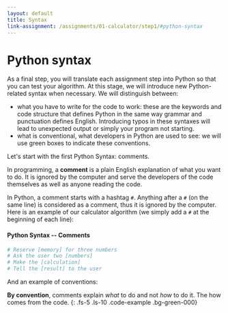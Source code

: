 ```yaml
---
layout: default
title: Syntax
link-assignment: /assignments/01-calculator/step1/#python-syntax
---
```


# Python syntax

As a final step, you will translate each assignment step into Python so that you can test your algorithm. At this stage, we will introduce new Python-related syntax when necessary. We will distinguish between:

* what you have to write for the code to work: these are the keywords and code structure that defines Python in the same way grammar and punctuation defines English. Introducing typos in these syntaxes will lead to unexpected output or simply your program not starting.
* what is conventional, what developers in Python are used to see: we will use green boxes to indicate these conventions.

Let's start with the first Python Syntax: comments.

In programming, a **comment** is a plain English explanation of what you want to do. It is ignored by the computer and serve the developers of the code themselves as well as anyone reading the code.

In Python, a comment starts with a hashtag `#`. Anything after a `#` (on the same line) is considered as a comment, thus it is ignored by the computer. Here is an example of our calculator algorithm (we simply add a `#` at the beginning of each line):

#### Python Syntax -- Comments

```python
# Reserve [memory] for three numbers
# Ask the user two [numbers]
# Make the [calculation]
# Tell the [result] to the user
```

And an example of conventions:

**By convention**, comments explain _what_ to do and not _how_ to do it. The how comes from the code.
{: .fs-5 .ls-10 .code-example .bg-green-000}

[]({{site.baseurl}}{{page.url}})